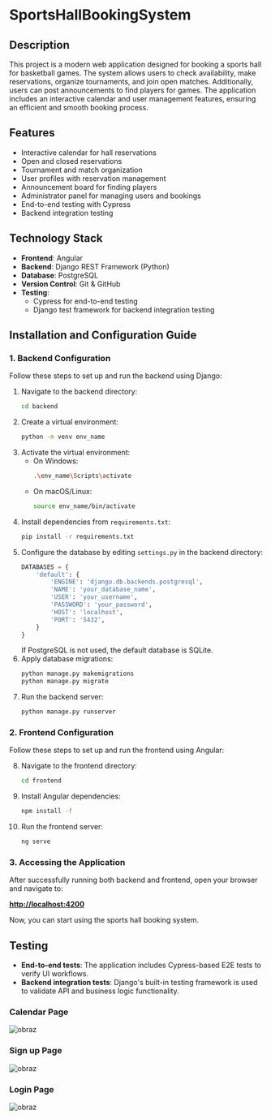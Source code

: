 # SportsHallBookingSystem

## Description
This project is a modern web application designed for booking a sports hall for basketball games. The system allows users to check availability, make reservations, organize tournaments, and join open matches. Additionally, users can post announcements to find players for games. The application includes an interactive calendar and user management features, ensuring an efficient and smooth booking process.

## Features
- Interactive calendar for hall reservations
- Open and closed reservations
- Tournament and match organization
- User profiles with reservation management
- Announcement board for finding players
- Administrator panel for managing users and bookings
- End-to-end testing with Cypress
- Backend integration testing

## Technology Stack
- **Frontend**: Angular  
- **Backend**: Django REST Framework (Python)  
- **Database**: PostgreSQL  
- **Version Control**: Git & GitHub  
- **Testing**:  
  - Cypress for end-to-end testing  
  - Django test framework for backend integration testing  

## Installation and Configuration Guide

### 1. Backend Configuration
Follow these steps to set up and run the backend using Django:

1. Navigate to the backend directory:
   ```sh
   cd backend
   ```
2. Create a virtual environment:
   ```sh
   python -m venv env_name
   ```
3. Activate the virtual environment:
   - On Windows:
     ```sh
     .\env_name\Scripts\activate
     ```
   - On macOS/Linux:
     ```sh
     source env_name/bin/activate
     ```
4. Install dependencies from `requirements.txt`:
   ```sh
   pip install -r requirements.txt
   ```
5. Configure the database by editing `settings.py` in the backend directory:
   ```python
   DATABASES = {
       'default': {
           'ENGINE': 'django.db.backends.postgresql',
           'NAME': 'your_database_name',
           'USER': 'your_username',
           'PASSWORD': 'your_password',
           'HOST': 'localhost',
           'PORT': '5432',
       }
   }
   ```
   If PostgreSQL is not used, the default database is SQLite.
6. Apply database migrations:
   ```sh
   python manage.py makemigrations
   python manage.py migrate
   ```
7. Run the backend server:
   ```sh
   python manage.py runserver
   ```

### 2. Frontend Configuration
Follow these steps to set up and run the frontend using Angular:

8. Navigate to the frontend directory:
   ```sh
   cd frontend
   ```
9. Install Angular dependencies:
   ```sh
   npm install -f
   ```
10. Run the frontend server:
    ```sh
    ng serve
    ```

### 3. Accessing the Application
After successfully running both backend and frontend, open your browser and navigate to:

**[http://localhost:4200](http://localhost:4200)**

Now, you can start using the sports hall booking system.

## Testing
- **End-to-end tests**: The application includes Cypress-based E2E tests to verify UI workflows.
- **Backend integration tests**: Django's built-in testing framework is used to validate API and business logic functionality.

### Calendar Page
![obraz](https://github.com/user-attachments/assets/750c3f78-1431-4343-8390-5120daba91ec)


### Sign up Page
![obraz](https://github.com/user-attachments/assets/72a32e4d-8722-43bf-ab7a-1561a1612b82)


### Login Page
![obraz](https://github.com/user-attachments/assets/2b4398d7-7011-43df-8f44-1dd79cf7c31e)



